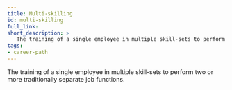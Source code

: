 ```yaml
---
title: Multi-skilling
id: multi-skilling
full_link:
short_description: >
   The training of a single employee in multiple skill-sets to perform two or more traditionally separate job functions.
tags:
- career-path
---
```


The training of a single employee in multiple skill-sets to perform two or more traditionally separate job functions.
